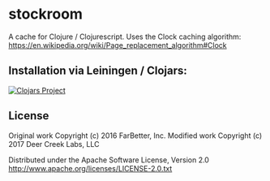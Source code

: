 # stockroom

A cache for Clojure / Clojurescript. Uses the Clock caching algorithm:
https://en.wikipedia.org/wiki/Page_replacement_algorithm#Clock

## Installation via Leiningen / Clojars:

[![Clojars Project](http://clojars.org/deercreeklabs/stockroom/latest-version.svg)](http://clojars.org/deercreeklabs/stockroom)

## License

Original work Copyright (c) 2016 FarBetter, Inc.
Modified work Copyright (c) 2017 Deer Creek Labs, LLC

Distributed under the Apache Software License, Version 2.0
http://www.apache.org/licenses/LICENSE-2.0.txt
